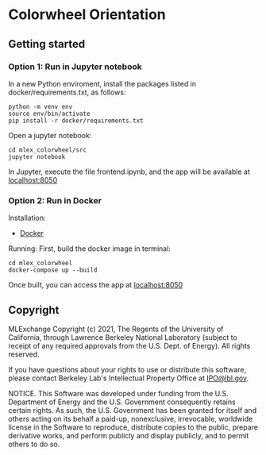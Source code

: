 # Colorwheel Orientation

## Getting started

### Option 1: Run in Jupyter notebook

In a new Python enviroment, install the packages listed in docker/requirements.txt, as follows:

```
python -m venv env
source env/bin/activate
pip install -r docker/requirements.txt
```

Open a jupyter notebook:
```
cd mlex_colorwheel/src
jupyter notebook
```

In Jupyter, execute the file frontend.ipynb, and the app will be available at [localhost:8050](http://localhost:8050)

### Option 2: Run in Docker

Installation:
  - [Docker](https://docs.docker.com/get-docker/)

Running:
First, build the docker image in terminal:
```
cd mlex_colorwheel
docker-compose up --build
```
Once built, you can access the app at [localhost:8050](http://localhost:8050)

## Copyright
MLExchange Copyright (c) 2021, The Regents of the University of California, through Lawrence Berkeley National Laboratory (subject to receipt of any required approvals from the U.S. Dept. of Energy). All rights reserved.

If you have questions about your rights to use or distribute this software, please contact Berkeley Lab's Intellectual Property Office at IPO@lbl.gov.

NOTICE.  This Software was developed under funding from the U.S. Department of Energy and the U.S. Government consequently retains certain rights.  As such, the U.S. Government has been granted for itself and others acting on its behalf a paid-up, nonexclusive, irrevocable, worldwide license in the Software to reproduce, distribute copies to the public, prepare derivative works, and perform publicly and display publicly, and to permit others to do so.
